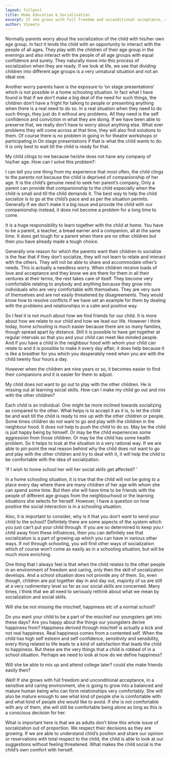 ```yaml
---
layout: fullpost
title: Home Education & Socialisation
excerpt: If she grows with full freedom and unconditional acceptance, she is going to grow into a balanced and mature human being who can form relationships very comfortably." - Vineeta
author: Vineeta
---
```

Normally parents worry about the socialization of the child with his/her own age group. In fact it lends the child with an opportunity to interact with the people of all ages. They play with the children of their age group in the evenings and also interact with the people of all age groups with equal confidence and surety. They naturally move into this process of socialization when they are ready. If we look at life, we see that dividing children into different age groups is a very unnatural situation and not an ideal one.

Another worry parents have is the exposure to ‘on stage presentations’ which is not possible in a home schooling situation. In fact what I have found is that if we don’t make a big deal of the need for such things, the children don’t have a fright for talking to people or presenting anything when there is a real need to do so. In a real situation when they need to do such things, they just do it without any problems. All they need is the self confidence and conviction in what they are doing. If we have been able to preserve that, we really don’t have to worry about anything else. What ever problems they will come across at that time, they will also find solutions to them. Of course there is no problem in going in for theatre workshops or participating in On stage presentations if that is what the child wants to do. It is only best to wait till the child is ready for that.

My child clings to me because he/she does not have any company of his/her age. How can I solve this problem?:

I can tell you one thing from my experience that most often, the child clings to the parents not because the child is deprived of companionship of her age. It is the child’s genuine need to seek her parent’s company, Only a parent can provide that companionship to the child especially when the child is small and till the child demands it. The best way to help the child socialize is to go at the child’s pace and as per the situation permits. Generally if we don’t make it a big issue and provide the child with our companionship instead, it does not become a problem for a long time to come. 

It is a huge responsibility to learn together with the child at home. You have to be a parent, a teacher, a bread earner and a companion, all at the same time. It does get tough for a parent when there are no other children but then you have already made a tough choice. 

Generally one reason for which the parents want their children to socialize is the fear that if they don’t socialize, they will not learn to relate and interact with the others. They will not be able to share and accommodate other’s needs. This is actually a needless worry. When children receive loads of love and acceptance and they know we are there for them in all their ventures at their terms, the rest takes care of itself. They become very comfortable relating to anybody and anything because they grow into individuals who are very comfortable with themselves. They are very sure of themselves and are not easily threatened by disagreements. They would know how to resolve conflicts if we have set an example for them by dealing with the problems and relationships in a calm and positive way.

So I feel it is not much about how we find friends for our child. It is more about how we relate to our child and how we lead our life. However I think today, home schooling is much easier because there are so many families, though spread apart by distance. Still it is possible to have get together at regular intervals so that you and your child can meet like minded people. And if you have a child in the neighbour hood with whom your child can relate to and it is possible to make it every day affair, it does help because it is like a breather for you which you desperately need when you are with the child twenty four hours a day. 

However when the children are nine years or so, it becomes easier to find their companions and it is easier for them to adjust. 

My child does not want to go out to play with the other children. He is missing out at learning social skills. How can I make my child go out and mix with the other children?


Each child is an individual. One might be more inclined towards socializing as compared to the other. What helps is to accept it as it is, to let the child be and wait till the child is ready to mix up with the other children or people. Some times children do not want to go and play with the children in the neighbour hood. It does not help to push the child to do so. May be the child is just happy being by himself. Or may be the child experiences some aggression from those children. Or may be the child has some health problem. So it helps to look at the situation in a very rational way. If we are able to pin point the real reason behind why the child does not want to go and play with the other children and try to deal with it, it will help the child to be comfortable with the idea of socialization. 

‘If I wish to home school her will her social skills get affected? ’

In a home schooling situation, it is true that the child will not be going to a place every day where there are many children of her age with whom she can spend some time. But then she will have time to be friends with the people of different age groups from the neighbourhood or the learning situations she selects for herself. However, I have a question on how positive the social interaction is in a schooling situation.

Also, it is important to consider, why is it that you don’t want to send your child to the school? Definitely there are some aspects of the system which you just can’t put your child through. If you are so determined to keep you r child away from these influences, then you can definitely see that socialization is a part of growing up which you can have in various other ways. If not through schooling, you will find other ways of socialization which of course won’t come as easily as in a schooling situation, but will be much more enriching. 

One thing that I always feel is that when the child relates to the other people in an environment of freedom and caring, only then the skill of socialization develops. And a school situation does not provide any of them. So, even though, children are put together day in and day out, majority of us are still at a very rudimentary level so far as our social skills are concerned. Many times, I think that we all need to seriously rethink about what we mean by socialization and social skills. 


Will she be not missing the mischief, happiness etc of a normal school?

Do you want your child to be a part of the mischief our youngsters get into these days? Are you happy about the things our youngsters derive happiness from? Happiness derived through mischief is actually a kick and not real happiness. Real happiness comes from a contented self. When the child has high self esteem and self confidence, sensitivity and sensibility, every thing related to life leads to a kind of satisfaction that leads the child to happiness. But these are the very things that a child is robbed of in a school situation. Perhaps we need to look at how do we define happiness?


Will she be able to mix up and attend college later? could she make friends easily then? 

Well! If she grows with full freedom and unconditional acceptance, in a sensitive and caring environment, she is going to grow into a balanced and mature human being who can form relationships very comfortably. She will also be mature enough to see what kind of people she is comfortable with and what kind of people she would like to avoid. If she is not comfortable with any of them, she will still be comfortable being alone as long as this is a conscious decision for her. 

What is important here is that we as adults don’t blow this whole issue of socialization out of proportion. We respect their decisions as they are growing. If we are able to understand child’s position and share our opinion or reservations with total respect to the child, the child is able to look at our suggestions without feeling threatened. What makes the child social is the child’s own comfort with herself.
